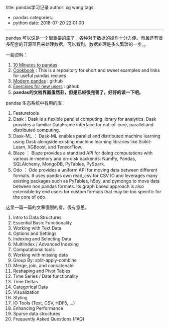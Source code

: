 title: pandas学习记录
author: xg wang
tags:
- pandas
categories:
- python
date: 2018-07-20 22:01:00
---

pandas 可以说是一个很重要的库了，各种对于数据的操作十分方便。而且还有很多配套的开源项目来处理数据，可以看到，数据处理是多么繁琐的一步。。

一些资料：
1. [10 Minutes to pandas](http://pandas.pydata.org/pandas-docs/stable/10min.html)
2. [Cookbook](http://pandas.pydata.org/pandas-docs/stable/cookbook.html) : This is a repository for short and sweet examples and links for useful pandas recipes
3. [Modern pandas](https://github.com/TomAugspurger/effective-pandas) : github
4. [Exercises for new users](https://github.com/guipsamora/pandas_exercises) : github
5. **pandas的文档界面虽然丑，但是已经很完善了。好好的读一下吧。**


pandas 生态系统中有用的库：
1. Featuretools
2. Dask：Dask is a flexible parallel computing library for analytics. Dask provides a familiar DataFrame interface for out-of-core, parallel and distributed computing.
3. Dask-ML ： Dask-ML enables parallel and distributed machine learning using Dask alongside existing machine learning libraries like Scikit-Learn, XGBoost, and TensorFlow.
4. Blaze ： Blaze provides a standard API for doing computations with various in-memory and on-disk backends: NumPy, Pandas, SQLAlchemy, MongoDB, PyTables, PySpark.
5. Odo ： Odo provides a uniform API for moving data between different formats. It uses pandas own read_csv for CSV IO and leverages many existing packages such as PyTables, h5py, and pymongo to move data between non pandas formats. Its graph based approach is also extensible by end users for custom formats that may be too specific for the core of odo.

这里一篇一篇的文章慢慢的看。很有意思。

1. Intro to Data Structures
2. Essential Basic Functionality
3. Working with Text Data
4. Options and Settings
5. Indexing and Selecting Data
6. MultiIndex / Advanced Indexing
7. Computational tools
8. Working with missing data
9. Group By: split-apply-combine
10. Merge, join, and concatenate
11. Reshaping and Pivot Tables
12. Time Series / Date functionality
13. Time Deltas
14. Categorical Data
15. Visualization
16. Styling
17. IO Tools (Text, CSV, HDF5, …)
18. Enhancing Performance
19. Sparse data structures
20. Frequently Asked Questions (FAQ)
